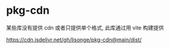 # pkg-cdn

某些库没有提供 cdn 或者只提供单个格式, 此库通过用 vite 构建提供

<https://cdn.jsdelivr.net/gh/lisonge/pkg-cdn@main/dist/>
